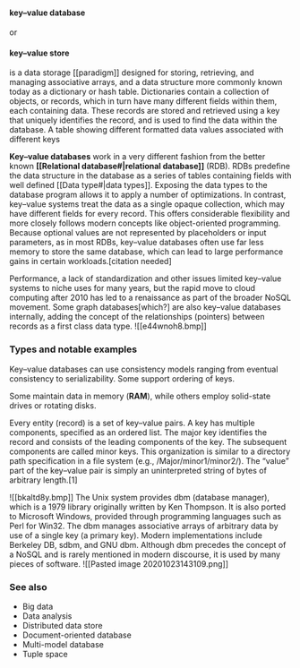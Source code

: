 #### key–value database

or 

#### key–value store
is a data storage [[paradigm]] designed for storing, retrieving, and managing associative arrays, and a data structure more commonly known today as a dictionary or hash table. Dictionaries contain a collection of objects, or records, which in turn have many different fields within them, each containing data. These records are stored and retrieved using a key that uniquely identifies the record, and is used to find the data within the database.
A table showing different formatted data values associated with different keys

**Key–value databases** work in a very different fashion from the better known **[[Relational database#|relational database]]** (RDB). RDBs predefine the data structure in the database as a series of tables containing fields with well defined [[Data type#|data types]]. Exposing the data types to the database program allows it to apply a number of optimizations. In contrast, key–value systems treat the data as a single opaque collection, which may have different fields for every record. This offers considerable flexibility and more closely follows modern concepts like object-oriented programming. Because optional values are not represented by placeholders or input parameters, as in most RDBs, key–value databases often use far less memory to store the same database, which can lead to large performance gains in certain workloads.[citation needed]

Performance, a lack of standardization and other issues limited key–value systems to niche uses for many years, but the rapid move to cloud computing after 2010 has led to a renaissance as part of the broader NoSQL movement. Some graph databases[which?] are also key–value databases internally, adding the concept of the relationships (pointers) between records as a first class data type. ![[e44wnoh8.bmp]]

### Types and notable examples

Key–value databases can use consistency models ranging from eventual consistency to serializability. Some support ordering of keys.

Some maintain data in memory (**RAM**), while others employ solid-state drives or rotating disks.

Every entity (record) is a set of key–value pairs. A key has multiple components, specified as an ordered list. The major key identifies the record and consists of the leading components of the key. The subsequent components are called minor keys. This organization is similar to a directory path specification in a file system (e.g., /Major/minor1/minor2/). The “value” part of the key–value pair is simply an uninterpreted string of bytes of arbitrary length.[1]

![[bkaltd8y.bmp]]
The Unix system provides dbm (database manager), which is a 1979 library originally written by Ken Thompson. It is also ported to Microsoft Windows, provided through programming languages such as Perl for Win32. The dbm manages associative arrays of arbitrary data by use of a single key (a primary key). Modern implementations include Berkeley DB, sdbm, and GNU dbm. Although dbm precedes the concept of a NoSQL and is rarely mentioned in modern discourse, it is used by many pieces of software. 
![[Pasted image 20201023143109.png]]

### See also

* Big data
* Data analysis
* Distributed data store
* Document-oriented database
* Multi-model database
* Tuple space
